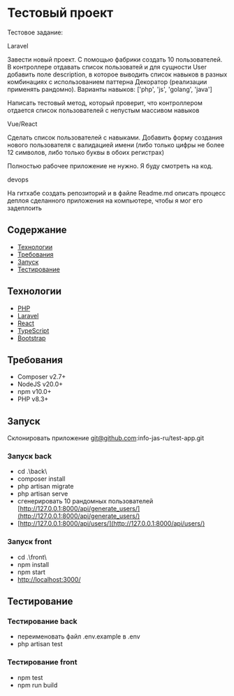 # Тестовый проект
Тестовое задание:

Laravel

Завести новый проект. С помощью фабрики создать 10 пользователей. 
В контроллере отдавать список пользоватей и для сущности User добавить поле description,
в которое выводить список навыков в разных комбинациях с использованием
паттерна Декоратор (реализации применять рандомно).
Варианты навыков: ['php', 'js', 'golang', 'java']

Написать тестовый метод, который проверит, что контроллером отдается
список пользователей с непустым массивом навыков 


Vue/React

Сделать список пользователей с навыками. Добавить форму создания нового
пользователя с валидацией имени (либо только цифры не более 12 символов,
либо только буквы в обоих регистрах)


Полностью рабочее приложение не нужно. Я буду смотреть на код.

devops

На гитхабе создать репозиторий и в файле Readme.md  описать процесс деплоя сделанного приложения на компьютере, чтобы я мог его задеплоить

## Содержание
- [Технологии](#технологии)
- [Требования](#требования)
- [Запуск](#запуск)
- [Тестирование](#тестирование)

## Технологии
- [PHP](https://www.php.net/)
- [Laravel](https://laravel.com/)
- [React](https://react.dev/)
- [TypeScript](https://www.typescriptlang.org/)
- [Bootstrap](https://react-bootstrap.netlify.app)

## Требования
- Composer v2.7+
- NodeJS v20.0+
- npm v10.0+
- PHP v8.3+

## Запуск
Склонировать приложение git@github.com:info-jas-ru/test-app.git

### Запуск back
- cd .\back\
- composer install
- php artisan migrate
- php artisan serve
- сгенерировать 10 рандомных пользователей [http://127.0.0.1:8000/api/generate_users/](http://127.0.0.1:8000/api/generate_users/)
- [http://127.0.0.1:8000/api/users/](http://127.0.0.1:8000/api/users/)

### Запуск front
- cd .\front\
- npm install
- npm start
- [http://localhost:3000/](http://localhost:3000/)

## Тестирование

### Тестирование back
- переименовать файл .env.example в .env
- php artisan test

### Тестирование front
- npm test
- npm run build